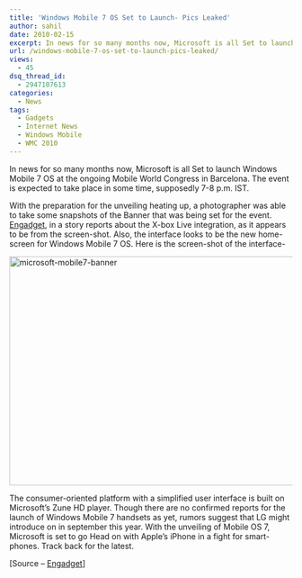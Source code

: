 ```yaml
---
title: 'Windows Mobile 7 OS Set to Launch- Pics Leaked'
author: sahil
date: 2010-02-15
excerpt: In news for so many months now, Microsoft is all Set to launch Windows Mobile 7 OS at the ongoing Mobile World Congress in Barcelona. The event is expected to take place in some time, supposedly 7-8 p.m. IST. A photographer was able to take some snapshots of the Banner that was being set for the event.
url: /windows-mobile-7-os-set-to-launch-pics-leaked/
views:
  - 45
dsq_thread_id:
  - 2947107613
categories:
  - News
tags:
  - Gadgets
  - Internet News
  - Windows Mobile
  - WMC 2010
---
```

In news for so many months now, Microsoft is all Set to launch Windows Mobile 7 OS at the ongoing Mobile World Congress in Barcelona. The event is expected to take place in some time, supposedly 7-8 p.m. IST.

With the preparation for the unveiling heating up, a photographer was able to take some snapshots of the Banner that was being set for the event. <a href="http://www.engadget.com/2010/02/15/windows-mobile-7-interface-and-device-leaked-on-mwc-banners/?s=t5" onclick="_gaq.push(['_trackEvent', 'outbound-article', 'http://www.engadget.com/2010/02/15/windows-mobile-7-interface-and-device-leaked-on-mwc-banners/?s=t5', 'Engadget']);" title="Engadget- Leaked Windows Mobile 7 Pics">Engadget</a>, in a story reports about the X-box Live integration, as it appears to be from the screen-shot. Also, the interface looks to be the new home-screen for Windows Mobile 7 OS. Here is the screen-shot of the interface-

<img class="aligncenter size-full wp-image-20209" title="microsoft-mobile7-banner" src="http://cdn.devilsworkshop.org/files/2010/02/microsoft-mobile7-banner.png" alt="microsoft-mobile7-banner" width="550" height="407" />

The consumer-oriented platform with a simplified user interface is built on Microsoft&#8217;s Zune HD player. Though there are no confirmed reports for the launch of Windows Mobile 7 handsets as yet, rumors suggest that LG might introduce on in september this year. With the unveiling of Mobile OS 7, Microsoft is set to go Head on with Apple&#8217;s iPhone in a fight for smart-phones. Track back for the latest.

[Source &#8211; <a href="http://www.engadget.com/2010/02/15/windows-mobile-7-interface-and-device-leaked-on-mwc-banners/?s=t5" onclick="_gaq.push(['_trackEvent', 'outbound-article', 'http://www.engadget.com/2010/02/15/windows-mobile-7-interface-and-device-leaked-on-mwc-banners/?s=t5', 'Engadget']);" title="Engadget">Engadget</a>]
